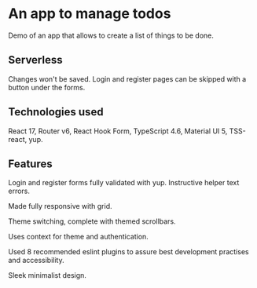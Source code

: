 # An app to manage todos

Demo of an app that allows to create a list of things to be done.

## Serverless

Changes won't be saved. Login and register pages can be skipped with a button under the forms.

## Technologies used

React 17, Router v6, React Hook Form, TypeScript 4.6, Material UI 5, TSS-react, yup.

## Features

Login and register forms fully validated with yup. Instructive helper text errors.

Made fully responsive with grid.

Theme switching, complete with themed scrollbars.

Uses context for theme and authentication.

Used 8 recommended eslint plugins to assure best development practises and accessibility.

Sleek minimalist design.
